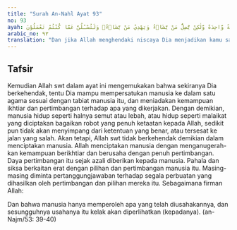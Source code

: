 ```yaml
---
title: "Surah An-Nahl Ayat 93"
no: 93
ayah: وَلَوْ شَاۤءَ اللّٰهُ لَجَعَلَكُمْ اُمَّةً وَّاحِدَةً وَّلٰكِنْ يُّضِلُّ مَنْ يَّشَاۤءُ وَيَهْدِيْ مَنْ يَّشَاۤءُۗ وَلَتُسْـَٔلُنَّ عَمَّا كُنْتُمْ تَعْمَلُوْنَ 
arabic_no: ٩٣
translation: "Dan jika Allah menghendaki niscaya Dia menjadikan kamu satu umat (saja), tetapi Dia menyesatkan siapa yang Dia kehendaki dan memberi petunjuk kepada siapa yang Dia kehendaki. Tetapi kamu pasti akan ditanya tentang apa yang telah kamu kerjakan."
---
```


## Tafsir

Kemudian Allah swt dalam ayat ini mengemukakan bahwa sekiranya Dia berkehendak, tentu Dia mampu mempersatukan manusia ke dalam satu agama sesuai dengan tabiat manusia itu, dan meniadakan kemampuan ikhtiar dan pertimbangan terhadap apa yang dikerjakan. Dengan demikian, manusia hidup seperti halnya semut atau lebah, atau hidup seperti malaikat yang diciptakan bagaikan robot yang penuh ketaatan kepada Allah, sedikit pun tidak akan menyimpang dari ketentuan yang benar, atau tersesat ke jalan yang salah. Akan tetapi, Allah swt tidak berkehendak demikian dalam menciptakan manusia. Allah menciptakan manusia dengan menganugerah-kan kemampuan berikhtiar dan berusaha dengan penuh pertimbangan. Daya pertimbangan itu sejak azali diberikan kepada manusia. Pahala dan siksa berkaitan erat dengan pilihan dan pertimbangan manusia itu. Masing-masing diminta pertanggungjawaban terhadap segala perbuatan yang dihasilkan oleh pertimbangan dan pilihan mereka itu. Sebagaimana firman Allah:

Dan bahwa manusia hanya memperoleh apa yang telah diusahakannya, dan sesungguhnya usahanya itu kelak akan diperlihatkan (kepadanya). (an-Najm/53: 39-40)